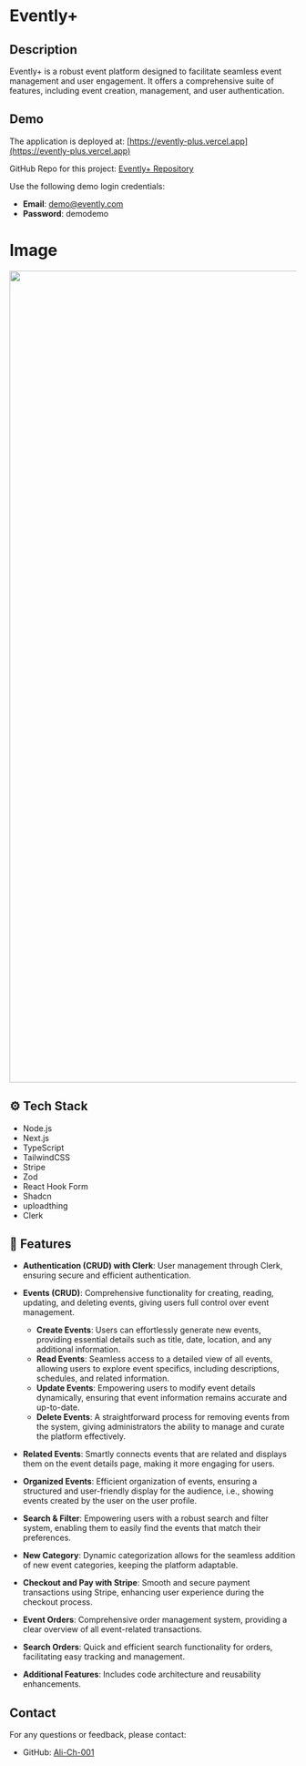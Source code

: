 # Evently+

## Description
Evently+ is a robust event platform designed to facilitate seamless event management and user engagement. It offers a comprehensive suite of features, including event creation, management, and user authentication.

## Demo
The application is deployed at: [https://evently-plus.vercel.app](https://evently-plus.vercel.app)

GitHub Repo for this project: [Evently+ Repository](https://github.com/Ali-Ch-001/evently)

Use the following demo login credentials:
- **Email**: demo@evently.com
- **Password**: demodemo

# Image 

<img width="1426" src="https://github.com/user-attachments/assets/4d7a5fbb-6c22-4aee-9b04-615a5496e941">


## ⚙️ Tech Stack
- Node.js
- Next.js
- TypeScript
- TailwindCSS
- Stripe
- Zod
- React Hook Form
- Shadcn
- uploadthing
- Clerk

## 🔋 Features

- **Authentication (CRUD) with Clerk**: User management through Clerk, ensuring secure and efficient authentication.
  
- **Events (CRUD)**: Comprehensive functionality for creating, reading, updating, and deleting events, giving users full control over event management.
  - **Create Events**: Users can effortlessly generate new events, providing essential details such as title, date, location, and any additional information.
  - **Read Events**: Seamless access to a detailed view of all events, allowing users to explore event specifics, including descriptions, schedules, and related information.
  - **Update Events**: Empowering users to modify event details dynamically, ensuring that event information remains accurate and up-to-date.
  - **Delete Events**: A straightforward process for removing events from the system, giving administrators the ability to manage and curate the platform effectively.

- **Related Events**: Smartly connects events that are related and displays them on the event details page, making it more engaging for users.

- **Organized Events**: Efficient organization of events, ensuring a structured and user-friendly display for the audience, i.e., showing events created by the user on the user profile.

- **Search & Filter**: Empowering users with a robust search and filter system, enabling them to easily find the events that match their preferences.

- **New Category**: Dynamic categorization allows for the seamless addition of new event categories, keeping the platform adaptable.

- **Checkout and Pay with Stripe**: Smooth and secure payment transactions using Stripe, enhancing user experience during the checkout process.

- **Event Orders**: Comprehensive order management system, providing a clear overview of all event-related transactions.

- **Search Orders**: Quick and efficient search functionality for orders, facilitating easy tracking and management.

- **Additional Features**: Includes code architecture and reusability enhancements.

## Contact
For any questions or feedback, please contact:
- GitHub: [Ali-Ch-001](https://github.com/Ali-Ch-001)
